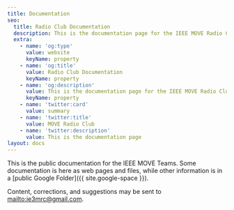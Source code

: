 ```yaml
---
title: Documentation
seo:
  title: Radio Club Documentation
  description: This is the documentation page for the IEEE MOVE Radio Club
  extra:
    - name: 'og:type'
      value: website
      keyName: property
    - name: 'og:title'
      value: Radio Club Documentation
      keyName: property
    - name: 'og:description'
      value: This is the documentation page for the IEEE MOVE Radio Club
      keyName: property
    - name: 'twitter:card'
      value: summary
    - name: 'twitter:title'
      value: MOVE Radio Club
    - name: 'twitter:description'
      value: This is the documentation page
layout: docs
---
```


This is the public documentation for the IEEE MOVE Teams.  Some documentation is here as web pages and files, while other information is in a [public Google Folder]({{ site.google-space }}).

Content, corrections, and suggestions may be sent to <mailto:ie3mrc@gmail.com>.